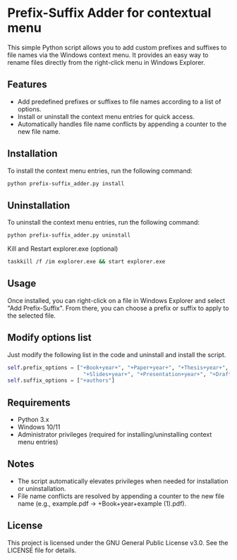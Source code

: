 # Prefix-Suffix Adder for contextual menu

This simple Python script allows you to add custom prefixes and suffixes to file names via the Windows context menu. It provides an easy way to rename files directly from the right-click menu in Windows Explorer.

## Features

- Add predefined prefixes or suffixes to file names according to a list of options.
- Install or uninstall the context menu entries for quick access.
- Automatically handles file name conflicts by appending a counter to the new file name.

## Installation

To install the context menu entries, run the following command:

```bash
python prefix-suffix_adder.py install
```

## Uninstallation

To uninstall the context menu entries, run the following command:

```bash
python prefix-suffix_adder.py uninstall
```
Kill and Restart explorer.exe (optional)
```bash
taskkill /f /im explorer.exe && start explorer.exe
```

## Usage

Once installed, you can right-click on a file in Windows Explorer and select "Add Prefix-Suffix". From there, you can choose a prefix or suffix to apply to the selected file.

## Modify options list

Just modify the following list in the code and uninstall and install the script.
```python
self.prefix_options = ["+Book+year+", "+Paper+year+", "+Thesis+year+", "+Report+year+", 
                        "+Slides+year+", "+Presentation+year+", "+Draft+year+"]
self.suffix_options = ["+authors"] 
```

## Requirements

- Python 3.x
- Windows 10/11
- Administrator privileges (required for installing/uninstalling context menu entries)

## Notes
- The script automatically elevates privileges when needed for installation or uninstallation.
- File name conflicts are resolved by appending a counter to the new file name (e.g., example.pdf → +Book+year+example (1).pdf).

## License

This project is licensed under the GNU General Public License v3.0. See the LICENSE file for details.

